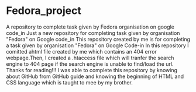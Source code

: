 # Fedora_project
A repository to complete task given by Fedora organisation on google code_in
Just a new repository for completing task given by organisation "Fedora" on Google code_in This repository created by me is for completing a task given by organisation "Fedora" on Google Code-in In this repository I comitted ahtml file created by me which contains an 404 error webpage.Then, I created a .htaccess file which will tranfer the search engine to 404 page if the search engine is unable to find/load the url. Thanks for reading!!! I was able to complete this repository by knowing about GitHub from GitHub guide and knowing the beginning of HTML and CSS language which is taught to mee by my brother.
